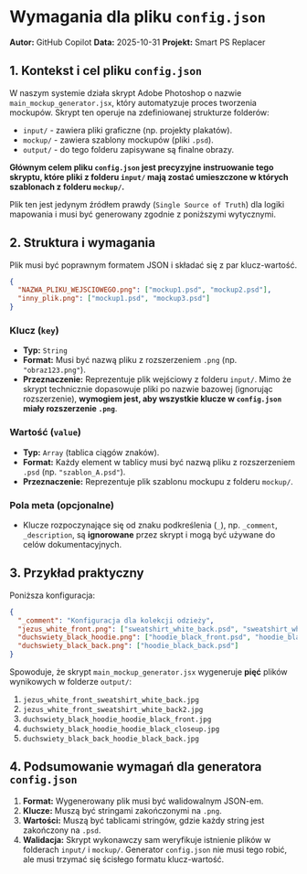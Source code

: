 # Wymagania dla pliku `config.json`

**Autor:** GitHub Copilot
**Data:** 2025-10-31
**Projekt:** Smart PS Replacer

## 1. Kontekst i cel pliku `config.json`

W naszym systemie działa skrypt Adobe Photoshop o nazwie `main_mockup_generator.jsx`, który automatyzuje proces tworzenia mockupów. Skrypt ten operuje na zdefiniowanej strukturze folderów:
-   `input/` - zawiera pliki graficzne (np. projekty plakatów).
-   `mockup/` - zawiera szablony mockupów (pliki `.psd`).
-   `output/` - do tego folderu zapisywane są finalne obrazy.

**Głównym celem pliku `config.json` jest precyzyjne instruowanie tego skryptu, które pliki z folderu `input/` mają zostać umieszczone w których szablonach z folderu `mockup/`.**

Plik ten jest jedynym źródłem prawdy (`Single Source of Truth`) dla logiki mapowania i musi być generowany zgodnie z poniższymi wytycznymi.

## 2. Struktura i wymagania

Plik musi być poprawnym formatem JSON i składać się z par klucz-wartość.

```json
{
  "NAZWA_PLIKU_WEJSCIOWEGO.png": ["mockup1.psd", "mockup2.psd"],
  "inny_plik.png": ["mockup1.psd", "mockup3.psd"]
}
```

### Klucz (`key`)

-   **Typ:** `String`
-   **Format:** Musi być nazwą pliku z rozszerzeniem `.png` (np. `"obraz123.png"`).
-   **Przeznaczenie:** Reprezentuje plik wejściowy z folderu `input/`. Mimo że skrypt technicznie dopasowuje pliki po nazwie bazowej (ignorując rozszerzenie), **wymogiem jest, aby wszystkie klucze w `config.json` miały rozszerzenie `.png`**.

### Wartość (`value`)

-   **Typ:** `Array` (tablica ciągów znaków).
-   **Format:** Każdy element w tablicy musi być nazwą pliku z rozszerzeniem `.psd` (np. `"szablon_A.psd"`).
-   **Przeznaczenie:** Reprezentuje plik szablonu mockupu z folderu `mockup/`.

### Pola meta (opcjonalne)

-   Klucze rozpoczynające się od znaku podkreślenia (`_`), np. `_comment`, `_description`, są **ignorowane** przez skrypt i mogą być używane do celów dokumentacyjnych.

## 3. Przykład praktyczny

Poniższa konfiguracja:

```json
{
  "_comment": "Konfiguracja dla kolekcji odzieży",
  "jezus_white_front.png": ["sweatshirt_white_back.psd", "sweatshirt_white_back2.psd"],
  "duchswiety_black_hoodie.png": ["hoodie_black_front.psd", "hoodie_black_closeup.psd"],
  "duchswiety_black_back.png": ["hoodie_black_back.psd"]
}
```

Spowoduje, że skrypt `main_mockup_generator.jsx` wygeneruje **pięć** plików wynikowych w folderze `output/`:

1.  `jezus_white_front_sweatshirt_white_back.jpg`
2.  `jezus_white_front_sweatshirt_white_back2.jpg`
3.  `duchswiety_black_hoodie_hoodie_black_front.jpg`
4.  `duchswiety_black_hoodie_hoodie_black_closeup.jpg`
5.  `duchswiety_black_back_hoodie_black_back.jpg`

## 4. Podsumowanie wymagań dla generatora `config.json`

1.  **Format:** Wygenerowany plik musi być walidowalnym JSON-em.
2.  **Klucze:** Muszą być stringami zakończonymi na `.png`.
3.  **Wartości:** Muszą być tablicami stringów, gdzie każdy string jest zakończony na `.psd`.
4.  **Walidacja:** Skrypt wykonawczy sam weryfikuje istnienie plików w folderach `input/` i `mockup/`. Generator `config.json` nie musi tego robić, ale musi trzymać się ścisłego formatu klucz-wartość.
